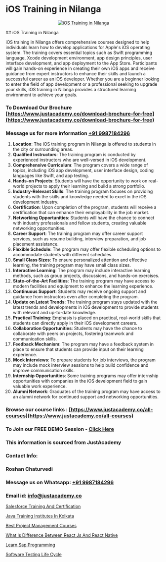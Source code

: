 # iOS Training in Nilanga

<p align="center">
  <a href="https://justacademy.co/course-detail/ios-training">
    <img src="https://justacademy.co/storage2/course_image/1676636008_course_image.webp" alt="iOS Training in Nilanga">
  </a>
</p>
## iOS Training in Nilanga

iOS training in Nilanga offers comprehensive courses designed to help individuals learn how to develop applications for Apple's iOS operating system. The training covers essential topics such as Swift programming language, Xcode development environment, app design principles, user interface development, and app deployment to the App Store. Participants will gain hands-on experience in creating their own iOS apps and receive guidance from expert instructors to enhance their skills and launch a successful career as an iOS developer. Whether you are a beginner looking to enter the field of app development or a professional seeking to upgrade your skills, iOS training in Nilanga provides a structured learning environment to achieve your goals.
### To Download Our Brochure [https://www.justacademy.co/download-brochure-for-free](https://www.justacademy.co/download-brochure-for-free)
### Message us for more information [+91 9987184296](https://api.whatsapp.com/send?phone=919987184296)
1) **Location**: The iOS training program in Nilanga is offered to students in the city or surrounding areas.
2) **Qualified Instructors**: The training program is conducted by experienced instructors who are well-versed in iOS development.
3) **Comprehensive Curriculum**: The program covers a wide range of topics, including iOS app development, user interface design, coding languages like Swift, and app testing.
4) **Hands-on Projects**: Students will have the opportunity to work on real-world projects to apply their learning and build a strong portfolio.
5) **Industry-Relevant Skills**: The training program focuses on providing students with the skills and knowledge needed to excel in the iOS development industry.
6) **Certification**: Upon completion of the program, students will receive a certification that can enhance their employability in the job market.
7) **Networking Opportunities**: Students will have the chance to connect with industry professionals and fellow students, creating valuable networking opportunities.
8) **Career Support**: The training program may offer career support services, such as resume building, interview preparation, and job placement assistance.
9) **Flexible Schedule**: The program may offer flexible scheduling options to accommodate students with different schedules.
10) **Small Class Sizes**: To ensure personalized attention and effective learning, the training program may have small class sizes.
11) **Interactive Learning**: The program may include interactive learning methods, such as group projects, discussions, and hands-on exercises.
12) **State-of-the-Art Facilities**: The training program may have access to modern facilities and equipment to enhance the learning experience.
13) **Continuous Support**: Students may receive ongoing support and guidance from instructors even after completing the program.
14) **Update on Latest Trends**: The training program stays updated with the latest trends and developments in iOS development to provide students with relevant and up-to-date knowledge.
15) **Practical Training**: Emphasis is placed on practical, real-world skills that students can directly apply in their iOS development careers.
16) **Collaboration Opportunities**: Students may have the chance to collaborate with peers on projects, fostering teamwork and communication skills.
17) **Feedback Mechanism**: The program may have a feedback system in place to ensure that students can provide input on their learning experience.
18) **Mock Interviews**: To prepare students for job interviews, the program may include mock interview sessions to help build confidence and improve communication skills.
19) **Internship Opportunities**: Some training programs may offer internship opportunities with companies in the iOS development field to gain valuable work experience.
20) **Alumni Network**: Graduates of the training program may have access to an alumni network for continued support and networking opportunities.

### Browse our course links : [https://www.justacademy.co/all-courses](https://www.justacademy.co/all-courses) 
### To Join our FREE DEMO Session - [Click Here](https://www.justacademy.co/register-for-course-demo)


### This information is sourced from JustAcademy
### Contact Info:
### Roshan Chaturvedi
### Message us on Whatsapp: [+91 9987184296](https://api.whatsapp.com/send?phone=919987184296)
### Email id: [info@justacademy.co](mailto:info@justacademy.co)
                
[Salesforce Training And Certification](https://www.linkedin.com/pulse/salesforce-training-certification-justacademy-mumbai-be78c?trackingId=WbBLEh2R8mm3hYmgPIIohA%3D%3D&lipi=urn%3Ali%3Apage%3Ad_flagship3_showcase_admin%3BJUoY9p%2BbQrqxVPWmOWmq6Q%3D%3D)

[Java Training Institutes In Kolkata](https://www.linkedin.com/pulse/java-training-institutes-kolkata-justacademy-berlin-dbete?trackingId=GfqkTNG3sY%2BPBAmxyI39EQ%3D%3D&lipi=urn%3Ali%3Apage%3Ad_flagship3_company_admin%3Bjmi5U8HnRnGuyDtWTpE8KQ%3D%3D)

[Best Project Management Courses](https://medium.com/@mahi3106/best-project-management-courses-93d80ae32fde)

[What Is Difference Between React Js And React Native](https://medium.com/@ranemanish460/what-is-difference-between-react-js-and-react-native-3288d0ef7e7f)

[Learn Sap Programming](https://justacademyin.github.io/justacademy/learn-sap-programming)

[Software Testing Life Cycle](https://justacademyin.github.io/justacademy/software-testing-life-cycle)

